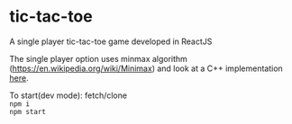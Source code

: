 # tic-tac-toe
[LIVE]:
https://sonakshs.github.io/tic-tac-toe   


A single player tic-tac-toe game developed in ReactJS

The single player option uses minmax algorithm (https://en.wikipedia.org/wiki/Minimax) and look at a C++ implementation [here](http://www.geeksforgeeks.org/minimax-algorithm-in-game-theory-set-3-tic-tac-toe-ai-finding-optimal-move/).

To start(dev mode):
fetch/clone    
`npm i`    
`npm start`    
